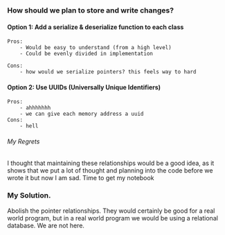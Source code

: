### How should we plan to store and write changes?

#### Option 1: Add a serialize & deserialize function to each class
    Pros: 
        - Would be easy to understand (from a high level)
        - Could be evenly divided in implementation

    Cons:
        - how would we serialize pointers? this feels way to hard

#### Option 2: Use UUIDs (Universally Unique Identifiers)
    Pros: 
        - ahhhhhhh
        - we can give each memory address a uuid
    Cons: 
        - hell


###### My Regrets
I thought that maintaining these relationships would be a good idea, as it 
shows that we put a lot of thought and planning into the code before we wrote
it but now I am sad. Time to get my notebook

### My Solution. 

Abolish the pointer relationships. They would certainly be good for a real world
program, but in a real world program we would be using a relational database. We 
are not here. 